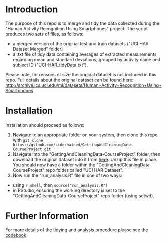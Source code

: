 # Introduction

The purpose of this repo is to merge and tidy the data collected during the "Human Activity Recognition Using Smartphones" project. The script produces two sets of files, as follows:

- a merged version of the original test and train datasets ("UCI HAR Dataset Merged" folder)
- a .txt file of tidy data containing averages of extracted measurements regarding mean and standard deviations, grouped by activity name and subject ID ("UCI-HAR_tidyData.txt").

Please note, for reasons of size the original dataset is not included in this repo. Full details about the original dataset can be found here: http://archive.ics.uci.edu/ml/datasets/Human+Activity+Recognition+Using+Smartphones

# Installation

Installation should proceed as follows:

1. Navigate to an appropriate folder on your system, then clone this repo with `git clone https://github.com/sidechained/GettingAndCleaningData-CourseProject.git`
2. Navigate into the "GettingAndCleaningData-CourseProject" folder, then download the original dataset into it from [here](https://d396qusza40orc.cloudfront.net/getdata%2Fprojectfiles%2FUCI%20HAR%20Dataset.zip). Unzip this file in place. You should now have a folder within the "GettingAndCleaningData-CourseProject" repo folder called "UCI HAR Dataset".
3. Now run the "run_analysis.R" file in one of two ways:
- using `r shell`, then `source("run_analysis.R")`
- in RStudio, ensuring the working directory is set to the "GettingAndCleaningData-CourseProject" repo folder (using setwd).

# Further Information

For more details of the tidying and analysis procedure please see the [codebook](CodeBook.md)
